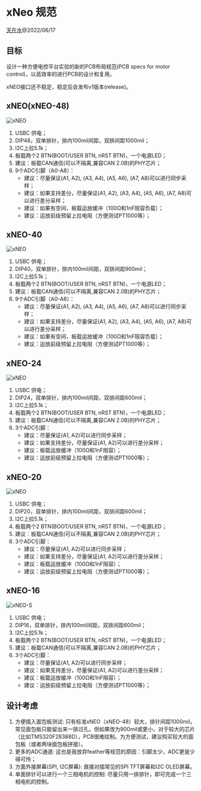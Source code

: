 # xNeo 规范

[天在水](heguolin@mail.iee.ac.cn)@2022/06/17

## 目标

设计一种方便电控平台实验的新的PCB布局规范(PCB specs for motor control)，以高效率的进行PCB的设计和复用。

xNEO接口还不稳定，稳定后会发布v1版本(release)。

## xNEO(xNEO-48)

![xNEO](./images/xNEO-48.png)

1. USBC 供电；
2. DIP48，双单排针，排内100mil间距，双排间距1000mil；
3. I2C上拉5.1k；
4. 板载两个2 BTN(BOOT/USER BTN, nRST BTN)，一个电源LED；
5. 建议：板载CAN通信(可以不隔离,兼容CAN 2.0B)的PHY芯片；
6. 9个ADC引脚（A0-A8）：
   - 建议：尽量保证(A1, A2), (A3, A4), (A5, A6), (A7, A8)可以进行同步采样；
   - 建议：如果支持差分，尽量保证(A1, A2), (A3, A4), (A5, A6), (A7, A8)可以进行差分采样；
   - 建议：如果有空间，板载运放缓冲（100Ω和1nF阻容负载）；
   - 建议：运放前级预留上拉电阻（方便测试PT1000等）；

## xNEO-40

![xNEO](./images/xNEO-40.png)

1. USBC 供电；
2. DIP40，双单排针，排内100mil间距，双排间距900mil；
3. I2C上拉5.1k；
4. 板载两个2 BTN(BOOT/USER BTN, nRST BTN)，一个电源LED；
5. 建议：板载CAN通信(可以不隔离,兼容CAN 2.0B)的PHY芯片；
6. 9个ADC引脚（A0-A8）：
   - 建议：尽量保证(A1, A2), (A3, A4), (A5, A6), (A7, A8)可以进行同步采样；
   - 建议：如果支持差分，尽量保证(A1, A2), (A3, A4), (A5, A6), (A7, A8)可以进行差分采样；
   - 建议：如果有空间，板载运放缓冲（100Ω和1nF阻容负载）；
   - 建议：运放前级预留上拉电阻（方便测试PT1000等）；

## xNEO-24

![xNEO](./images/xNEO-24.png)

1. USBC 供电；
2. DIP24，双单排针，排内100mil间距，双排间距600mil；
3. I2C上拉5.1k；
4. 板载两个2 BTN(BOOT/USER BTN, nRST BTN)，一个电源LED；
5. 建议：板载CAN通信(可以不隔离,兼容CAN 2.0B)的PHY芯片；
6. 3个ADC引脚：
   - 建议：尽量保证(A1, A2)可以进行同步采样；
   - 建议：如果支持差分，尽量保证(A1, A2)可以进行差分采样；
   - 建议：板载运放缓冲（100Ω和1nF阻容）；
   - 建议：运放前级预留上拉电阻（方便测试PT1000等）；


## xNEO-20

![xNEO](./images/xNEO-20.png)

1. USBC 供电；
2. DIP20，双单排针，排内100mil间距，双排间距600mil；
3. I2C上拉5.1k；
4. 板载两个2 BTN(BOOT/USER BTN, nRST BTN)，一个电源LED；
5. 建议：板载CAN通信(可以不隔离,兼容CAN 2.0B)的PHY芯片；
6. 3个ADC引脚：
   - 建议：尽量保证(A1, A2)可以进行同步采样；
   - 建议：如果支持差分，尽量保证(A1, A2)可以进行差分采样；
   - 建议：板载运放缓冲（100Ω和1nF阻容）；
   - 建议：运放前级预留上拉电阻（方便测试PT1000等）；


## xNEO-16

![xNEO-S](./images/xNEO-16.png)

1. USBC 供电；
2. DIP16，双单排针，排内100mil间距，双排间距600mil；
3. I2C上拉5.1k；
4. 板载两个2 BTN(BOOT/USER BTN, nRST BTN)，一个电源LED；
5. 建议：板载CAN通信(可以不隔离,兼容CAN 2.0B)的PHY芯片；
6. 3个ADC引脚：
   - 建议：尽量保证(A1, A2)可以进行同步采样；
   - 建议：如果支持差分，尽量保证(A1, A2)可以进行差分采样；
   - 建议：板载运放缓冲（100Ω和1nF阻容）；
   - 建议：运放前级预留上拉电阻（方便测试PT1000等）；

## 设计考虑

1. 方便插入面包板测试:
    只有标准xNEO（xNEO-48）较大，排针间距1000mil，常见面包板只能留出来一排过孔，但如果改为900mil或更小，对于较大的芯片（比如TMS320F28388D），PCB很难绘制。为方便测试，建议购买较大的面包板（或者两块面包板拼接）。
2. 更多的ADC通道:
    这也是我放弃feather等规范的原因：引脚太少，ADC更是少得可怜；
3. 方面外接屏幕(SPI, I2C屏幕):
    直接对插常见的SPI TFT屏幕和I2C OLED屏幕。
4. 单面排针可以进行一个三相电机的控制:
    尽量只用一排排针，即可完成一个三相电机的控制。
